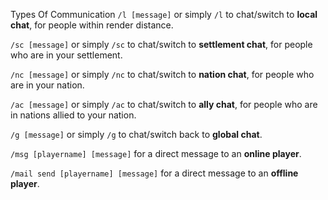 Types Of Communication
`/l [message]` or simply `/l` to chat/switch to **local chat**, for people within render distance.

`/sc [message]` or simply `/sc` to chat/switch to **settlement chat**, for people who are in your settlement.

`/nc [message]` or simply `/nc` to chat/switch to **nation chat**, for people who are in your nation.

`/ac [message]` or simply `/ac` to chat/switch to **ally chat**, for people who are in nations allied to your nation.

`/g [message]` or simply `/g` to chat/switch back to **global chat**.

`/msg [playername] [message]` for a direct message to an **online player**.

`/mail send [playername] [message]` for a direct message to an **offline player**.
